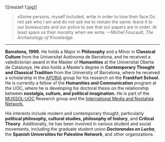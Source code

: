 ![[resize1 1.jpg]]

>«Some persons, myself included, write in order to lose their face Do not ask who I am and do not ask me to remain the same: leave it to our bureaucrats and our police to see that our papers are in order. At least spare us their morality when we write. 
—Michel Foucault, _The Archaeology of Knowledge_.

- - -

**Barcelona, 1999.** He holds a Major in **Philosophy** and a Minor in **Classical Culture** from the Universitat Autònoma de Barcelona, and he received a valedictorian award in the Master of **Humanities** at the Universitat Oberta de Catalunya. He also holds a Master’s degree in **Contemporary Thought and Classical Tradition** from the University of Barcelona, where he received a scholarship in the [APORIA](https://www.ub.edu/grc_aporia/en/) group for his research on the **Frankfurt School**. He is currently a fellow of the **Humanities and Communication** program at the UOC, where he is developing his doctoral thesis on the relationship between **nostalgia, culture, and political imagination.** He is part of the [MUSSOL-UOC](https://blogs.uoc.edu/mussol/en/) Research group and the [International Media and Nostalgia Network.](https://medianostalgia.uqam.ca/)

His interests include modern and contemporary thought, particularly **political philosophy, cultural studies, philosophy of history**, and **Critical Theory**. 
Additionally, he has been involved in various student and social movements, including the graduate student union **_Doctorandos en Lucha_**, the **Spanish Universities for Palestine Network**, and other organizations.
